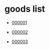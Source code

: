 # goods list <br>
* [000001](000001.md) <br>
* [000002](000002.md) <br>
* [000003](000003.md) <br>
